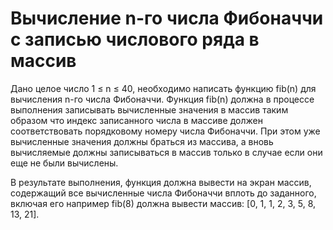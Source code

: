 # Вычисление n-го числа Фибоначчи с записью числового ряда в массив
Дано целое число 1 ≤ n ≤ 40, необходимо написать функцию fib(n) для вычисления n-го числа Фибоначчи. Функция fib(n) должна в процессе выполнения записывать вычисленные значения в массив таким образом что индекс записанного числа в массиве должен соответствовать порядковому номеру числа Фибоначчи. При этом уже вычисленные значения должны браться из массива, а вновь вычисляемые должны записываться в массив только в случае если они еще не были вычислены.

В результате выполнения, функция должна вывести на экран массив, содержащий все вычисленные числа Фибоначчи вплоть до заданного, включая его например fib(8) должна вывести массив: [0, 1, 1, 2, 3, 5, 8, 13, 21].
